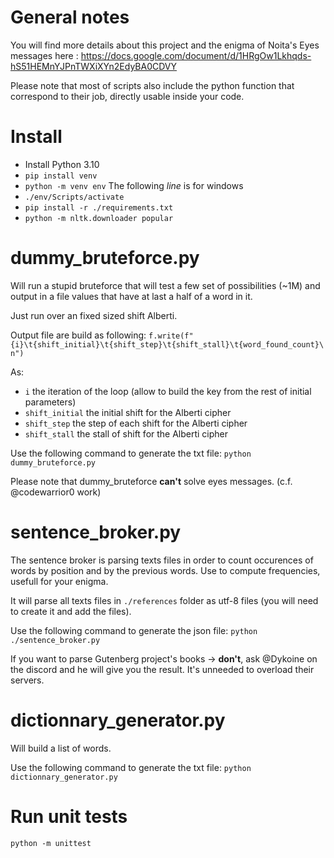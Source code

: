 # General notes

You will find more details about this project and the enigma of Noita's Eyes messages here : https://docs.google.com/document/d/1HRgOw1Lkhqds-hS51HEMnYJPnTWXiXYn2EdyBA0CDVY

Please note that most of scripts also include the python function that correspond to their job, directly usable inside your code.

# Install

-   Install Python 3.10
-   `pip install venv`
-   `python -m venv env`
    The following _line_ is for windows
-   `./env/Scripts/activate`
-   `pip install -r ./requirements.txt`
-   `python -m nltk.downloader popular`

# dummy_bruteforce.py
Will run a stupid bruteforce that will test a few set of possibilities (~1M) and output in a file values that have at last a half of a word in it.

Just run over an fixed sized shift Alberti.

Output file are build as following: `f.write(f"{i}\t{shift_initial}\t{shift_step}\t{shift_stall}\t{word_found_count}\n")`

As:
-   `i` the iteration of the loop (allow to build the key from the rest of initial parameters)
-   `shift_initial` the initial shift for the Alberti cipher
-   `shift_step` the step of each shift for the Alberti cipher
-   `shift_stall` the stall of shift for the Alberti cipher

Use the following command to generate the txt file:
`python dummy_bruteforce.py`

Please note that dummy_bruteforce **can't** solve eyes messages. (c.f. @codewarrior0 work)

# sentence_broker.py
The sentence broker is parsing texts files in order to count occurences of words by position and by the previous words.
Use to compute frequencies, usefull for your enigma.

It will parse all texts files in `./references` folder as utf-8 files (you will need to create it and add the files).

Use the following command to generate the json file:
`python ./sentence_broker.py`

If you want to parse Gutenberg project's books → **don't**, ask @Dykoine on the discord and he will give you the result. It's unneeded to overload their servers. 

# dictionnary_generator.py
Will build a list of words.

Use the following command to generate the txt file:
`python dictionnary_generator.py`


# Run unit tests
`python -m unittest`
